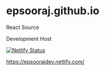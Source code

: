 # epsooraj.github.io

React Source

Development Host

[![Netlify Status](https://api.netlify.com/api/v1/badges/dabbf700-d5eb-4966-b6c6-0b86043e9504/deploy-status)](https://app.netlify.com/sites/epsooraj/deploys)

https://epsoorajdev.netlify.com/
